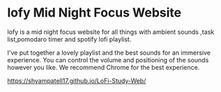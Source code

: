 # lofy Mid Night Focus Website
 lofy is a mid night focus website for all things with ambient sounds ,task list,pomodaro timer and spotify lofi playlist.

I've put together a lovely playlist and the best sounds for an immersive experience. You can control the volume and positioning of the sounds however you like. We recommend Chrome for the best experience.


https://shyampatell17.github.io/LoFi-Study-Web/
